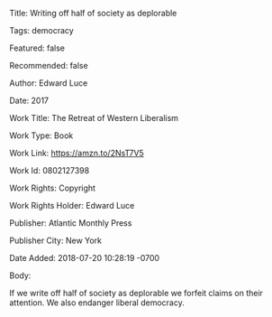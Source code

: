 Title:  Writing off half of society as deplorable

Tags:   democracy

Featured: false

Recommended: false

Author: Edward Luce

Date:   2017

Work Title: The Retreat of Western Liberalism

Work Type: Book

Work Link: https://amzn.to/2NsT7V5

Work Id: 0802127398

Work Rights: Copyright

Work Rights Holder: Edward Luce

Publisher: Atlantic Monthly Press

Publisher City: New York

Date Added: 2018-07-20 10:28:19 -0700

Body: 

If we write off half of society as deplorable we forfeit claims on their attention. We also endanger liberal democracy. 

